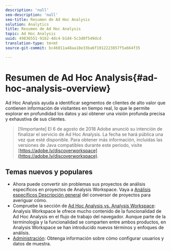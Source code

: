 ```yaml
---
description: 'null'
seo-description: 'null'
seo-title: Resumen de Ad Hoc Analysis
solution: Analytics
title: Resumen de Ad Hoc Analysis
topic: Ad Hoc Analysis
uuid: 49836551-9162-4dc4-b1d4-5c3d0f549dcd
translation-type: tm+mt
source-git-commit: bc46011a48aa18e33ba6f1912223857f5a664f35

---
```



# Resumen de Ad Hoc Analysis{#ad-hoc-analysis-overview}

Ad Hoc Analysis ayuda a identificar segmentos de clientes de alto valor que contienen información de visitantes en tiempo real, lo que le permite explorar en profundidad los datos y así obtener una visión profunda precisa y exhaustiva de sus clientes.

>[!Iimportante]
>El 6 de agosto de 2018 Adobe anunció su intención de finalizar el servicio de Ad Hoc Analysis. La fecha se hará pública una vez que esté disponible. Para obtener más información, incluidas las versiones de Java compatibles durante este periodo, visite [https://adobe.ly/discoverworkspace](https://adobe.ly/discoverworkspace).

## Temas nuevos y populares

* Ahora puede convertir sin problemas sus proyectos de análisis específicos en proyectos de Analysis Workspace. Vaya a [Análisis específicos Descripción general](/help/analyze/ad-hoc-analysis/c-aha-project-converter/aha2aw-overview.md) del conversor de proyectos para averiguar cómo.
* Compruebe la sección de [Ad Hoc Analysis vs. Analysis Workspace](/help/analyze/analysis-workspace/adhocanalysis-vs-analysisworkspace.md): Analysis Workspace le ofrece mucho contenido de la funcionalidad de Ad Hoc Analysis en el flujo de trabajo del navegador. Aunque parte de la terminología y la funcionalidad se comparten entre ambos productos, en Analysis Workspace se han introducido nuevos términos y enfoques de análisis.
* [Administración](/help/analyze/ad-hoc-analysis/c-administration.md): Obtenga información sobre cómo configurar usuarios y datos de muestra.
